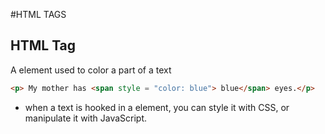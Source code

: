 #HTML TAGS
## HTML <span> Tag

A <span> element used to color a part of a text
```html
<p> My mother has <span style = "color: blue"> blue</span> eyes.</p>
```
* when a text is hooked in a <span> element, you can style it with CSS, or manipulate it with JavaScript.
